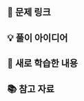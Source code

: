 <!--

✅ 올리기 전 체크리스트

✔️ 한 문제에 대한 commit들만 올려져 있나요? (문제 별로 다른 PR을 작성해주세요!)
✔️ 파일 경로 확인!
  - 경로 형식: `문제사이트/문제이름/본인깃허브아이디.확장자`
    - 문제이름: `번호.문제명` 또는 `문제명`(띄어쓰기는 모두 _로 치환)
    - 예시: `BOJ/17413.단어_뒤집기_2/mingxoxo.py` `Programmers/문제_제목/mingxoxo.cpp`
✔️ Assignees 본인으로 추가
✔️ 문제 사이트, 풀이 언어 Label 추가
✔️ 아래 각 항목에 내용을 작성 

-->

## 🔗 문제 링크

<!-- 문제 링크 -->
<!-- 필요하다면 문제에 대한 간단한 설명도 해주세요 -->

## 💡 풀이 아이디어

<!-- 문제 접근 방식, 구현 과정 등에 대해서 정리해주세요 -->

## 📝 새로 학습한 내용

<!-- 문제를 풀면서 새로 알게된 알고리즘이라던가, 함수 등이 있다면 정리해주세요 -->
<!-- 동일한 문제의 다른 사람의 풀이를 확인해보는 것을 추천드립니다 -->
<!-- 작성할 내용이 없는 경우 내용을 비워주세요 -->

## 📚 참고 자료

<!-- 문제를 풀면서 참고했던 링크가 있다면 추가해주세요 -->
<!-- 작성할 내용이 없는 경우 내용을 비워주세요 -->
